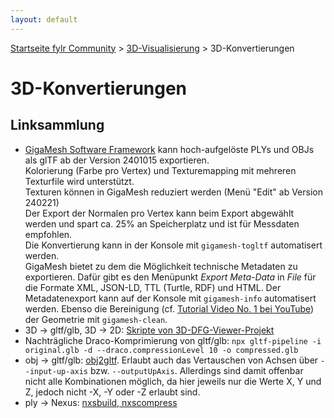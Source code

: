 ```yaml
---
layout: default
---
```


[Startseite fylr Community](/) &gt; [3D-Visualisierung](/3d/) &gt; 3D-Konvertierungen

# 3D-Konvertierungen

## Linksammlung
 * [GigaMesh Software Framework](https://gigamesh.eu) kann hoch-aufgelöste PLYs und OBJs als glTF ab der Version 2401015 exportieren.<br />
   Kolorierung (Farbe pro Vertex) und Texturemapping mit mehreren Texturfile wird unterstützt.<br />
   Texturen können in GigaMesh reduziert werden (Menü "Edit" ab Version 240221)<br />
   Der Export der Normalen pro Vertex kann beim Export abgewählt werden und spart ca. 25% an Speicherplatz und ist für Messdaten empfohlen.<br />
   Die Konvertierung kann in der Konsole mit `gigamesh-togltf` automatisert werden.<br style="line-height: 120%;"/>
   GigaMesh bietet zu dem die Möglichkeit technische Metadaten zu exportieren. Dafür gibt es den Menüpunkt _Export Meta-Data_ in _File_ für die Formate XML, JSON-LD, TTL (Turtle, RDF) und HTML. Der Metadatenexport kann auf der Konsole mit `gigamesh-info` automatisert werden. Ebenso die Bereinigung (cf. [Tutorial Video No. 1 bei YouTube](https://www.youtube.com/@GigaMeshTutorials/videos)) der Geometrie mit `gigamesh-clean`.<br style="line-height: 120%;"/>
 * 3D → gltf/glb, 3D → 2D: [Skripte von 3D-DFG-Viewer-Projekt](https://github.com/thedworak/dfg_3dviewer/tree/main/scripts)
 * Nachträgliche Draco-Komprimierung von gltf/glb: `npx gltf-pipeline -i original.glb -d --draco.compressionLevel 10 -o compressed.glb`
 * obj → gltf/glb: [obj2gltf](https://github.com/CesiumGS/obj2gltf). Erlaubt auch das Vertauschen von Achsen über `--input-up-axis` bzw. `--outputUpAxis`. Allerdings sind damit offenbar nicht alle Kombinationen möglich, da hier jeweils nur die Werte X, Y und Z, jedoch nicht -X, -Y oder -Z erlaubt sind.
 * ply → Nexus: [nxsbuild, nxscompress](https://github.com/cnr-isti-vclab/nexus/tree/master)
